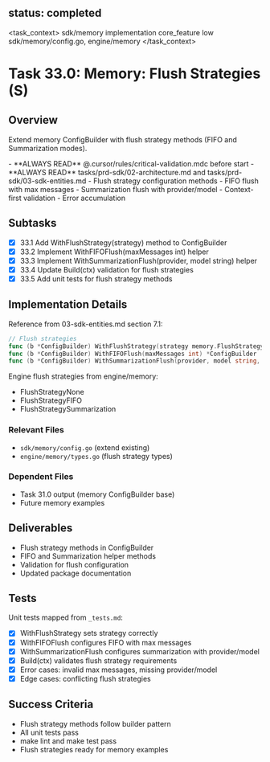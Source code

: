 ## status: completed

<task_context>
<domain>sdk/memory</domain>
<type>implementation</type>
<scope>core_feature</scope>
<complexity>low</complexity>
<dependencies>sdk/memory/config.go, engine/memory</dependencies>
</task_context>

# Task 33.0: Memory: Flush Strategies (S)

## Overview

Extend memory ConfigBuilder with flush strategy methods (FIFO and Summarization modes).

<critical>
- **ALWAYS READ** @.cursor/rules/critical-validation.mdc before start
- **ALWAYS READ** tasks/prd-sdk/02-architecture.md and tasks/prd-sdk/03-sdk-entities.md
</critical>

<requirements>
- Flush strategy configuration methods
- FIFO flush with max messages
- Summarization flush with provider/model
- Context-first validation
- Error accumulation
</requirements>

## Subtasks

- [x] 33.1 Add WithFlushStrategy(strategy) method to ConfigBuilder
- [x] 33.2 Implement WithFIFOFlush(maxMessages int) helper
- [x] 33.3 Implement WithSummarizationFlush(provider, model string) helper
- [x] 33.4 Update Build(ctx) validation for flush strategies
- [x] 33.5 Add unit tests for flush strategy methods

## Implementation Details

Reference from 03-sdk-entities.md section 7.1:

```go
// Flush strategies
func (b *ConfigBuilder) WithFlushStrategy(strategy memory.FlushStrategy) *ConfigBuilder
func (b *ConfigBuilder) WithFIFOFlush(maxMessages int) *ConfigBuilder
func (b *ConfigBuilder) WithSummarizationFlush(provider, model string, maxTokens int) *ConfigBuilder
```

Engine flush strategies from engine/memory:
- FlushStrategyNone
- FlushStrategyFIFO
- FlushStrategySummarization

### Relevant Files

- `sdk/memory/config.go` (extend existing)
- `engine/memory/types.go` (flush strategy types)

### Dependent Files

- Task 31.0 output (memory ConfigBuilder base)
- Future memory examples

## Deliverables

- Flush strategy methods in ConfigBuilder
- FIFO and Summarization helper methods
- Validation for flush configuration
- Updated package documentation

## Tests

Unit tests mapped from `_tests.md`:

- [x] WithFlushStrategy sets strategy correctly
- [x] WithFIFOFlush configures FIFO with max messages
- [x] WithSummarizationFlush configures summarization with provider/model
- [x] Build(ctx) validates flush strategy requirements
- [x] Error cases: invalid max messages, missing provider/model
- [x] Edge cases: conflicting flush strategies

## Success Criteria

- Flush strategy methods follow builder pattern
- All unit tests pass
- make lint and make test pass
- Flush strategies ready for memory examples
